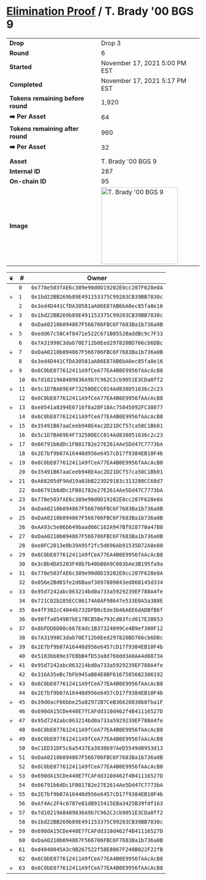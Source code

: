 # [Elimination Proof](./readme.md) / T. Brady &#039;00 BGS 9

|||
|---|---|
| **Drop** | Drop 3 |
| **Round** | 6 |
| **Started** | November 17, 2021 5:00 PM EST |
| **Completed** | November 17, 2021 5:17 PM EST |
| **Tokens remaining before round** | 1,920 |
| **➡️ Per Asset** | 64 |
| **Tokens remaining after round** | 960 |
| **➡️ Per Asset** | 32 |
| | |
| **Asset** | T. Brady &#039;00 BGS 9 |
| **Internal ID** | 287 |
| **On-chain ID** | 95 |
| **Image** | <img src="https://tcdn.blokpax.com/94d9199b-dc54-4e9b-95f6-d8808925fccb/a3f0de08e6caeb7d4a92717ad4a703485827db3cbdfbe8918269a82584a76008.jpg" height="200" alt="T. Brady &#039;00 BGS 9" /> |


| 💀 | # | Owner |
| --- | --- | --- |
|  | `0` | `0x778e503fAE6c389e90d0D19202E0cc207F628e0A` |
| 💀 | `1` | `0x1bd22BB269b89E491153375C99203CB39BB7830c` |
|  | `2` | `0x3ed4D441CfDA30581aA06E87AB6bA0ec85fa8e16` |
| 💀 | `3` | `0x1bd22BB269b89E491153375C99203CB39BB7830c` |
|  | `4` | `0xDaA0210b094867F566706FBC6F7683Ba1b736a0B` |
| 💀 | `5` | `0xedd67c58C4f8471e522C671B0552BaddBc9c7F33` |
|  | `6` | `0x7A31998C3dab70E712b0Eed297820BD766cb6DBc` |
| 💀 | `7` | `0xDaA0210b094867F566706FBC6F7683Ba1b736a0B` |
|  | `8` | `0x3ed4D441CfDA30581aA06E87AB6bA0ec85fa8e16` |
| 💀 | `9` | `0x6C0bE077612411A9fCeA77EA4B0E9956fAAcAcB8` |
|  | `10` | `0x7d10219A8489836A9b7C962C2cb9051E3CDa0ff2` |
| 💀 | `11` | `0x5c1D7BA69E4F73250DECC014Ad838051636c2c23` |
|  | `12` | `0x6C0bE077612411A9fCeA77EA4B0E9956fAAcAcB8` |
| 💀 | `13` | `0xe0541a8394E6716f6a28F18Ac75845092FC38077` |
|  | `14` | `0x6C0bE077612411A9fCeA77EA4B0E9956fAAcAcB8` |
| 💀 | `15` | `0x35491B67aaCeeb948E4ac2D21DCf57ca50C1Bb01` |
|  | `16` | `0x5c1D7BA69E4F73250DECC014Ad838051636c2c23` |
| 💀 | `17` | `0x66791b6dDc1FB01782e27E2614Ae5Dd47C7773bA` |
|  | `18` | `0x2E7bf9b07A16448d956e6457cD17f9384EB10F4b` |
| 💀 | `19` | `0x6C0bE077612411A9fCeA77EA4B0E9956fAAcAcB8` |
|  | `20` | `0x35491B67aaCeeb948E4ac2D21DCf57ca50C1Bb01` |
| 💀 | `21` | `0xA68205dF9Ad19a03bB223D29183c313280CC68d7` |
|  | `22` | `0x66791b6dDc1FB01782e27E2614Ae5Dd47C7773bA` |
| 💀 | `23` | `0x778e503fAE6c389e90d0D19202E0cc207F628e0A` |
|  | `24` | `0xDaA0210b094867F566706FBC6F7683Ba1b736a0B` |
| 💀 | `25` | `0xDaA0210b094867F566706FBC6F7683Ba1b736a0B` |
|  | `26` | `0xAA93c5e06b649baad66C162A947Bf928770a47B8` |
| 💀 | `27` | `0xDaA0210b094867F566706FBC6F7683Ba1b736a0B` |
|  | `28` | `0xe8FC2013e0b39A95f2fc5d696Ab91535D72A8e80` |
| 💀 | `29` | `0x6C0bE077612411A9fCeA77EA4B0E9956fAAcAcB8` |
|  | `30` | `0x3cBb4DA5203F48b7b40bB0A9C603bAe3B195fa9a` |
| 💀 | `31` | `0x778e503fAE6c389e90d0D19202E0cc207F628e0A` |
|  | `32` | `0x056e2Bd65fe2d6Baaf3097809843ed860145d334` |
| 💀 | `33` | `0x95d7242abc063214bd0a733a5929239EF788A4fe` |
|  | `34` | `0x721C02b285ECC86174A0AF98647e533E0A5a388E` |
| 💀 | `35` | `0x4fF302cC4044b732DFB0cEde3b46A6E6dADBfB6f` |
|  | `36` | `0x98ffa0549B7bE17BCB5Be793Cd03fcd017E38653` |
| 💀 | `37` | `0x8bFDD6D00c667E4dc1B37324099Ce4B9ef300F12` |
|  | `38` | `0x7A31998C3dab70E712b0Eed297820BD766cb6DBc` |
| 💀 | `39` | `0x2E7bf9b07A16448d956e6457cD17f9384EB10F4b` |
|  | `40` | `0x5183bb89e37EBbB4fD53a8d760dd3A0AA4d8873A` |
| 💀 | `41` | `0x95d7242abc063214bd0a733a5929239EF788A4fe` |
|  | `42` | `0x316A35eBc7bFb945aB84E8BF6167585602306192` |
| 💀 | `43` | `0x6C0bE077612411A9fCeA77EA4B0E9956fAAcAcB8` |
|  | `44` | `0x2E7bf9b07A16448d956e6457cD17f9384EB10F4b` |
| 💀 | `45` | `0x39d0acF66bbe25a82972B7CeB36620830b0fba1F` |
|  | `46` | `0x690dA15CDe440E7fCAFdd310d462f4B41116527D` |
| 💀 | `47` | `0x95d7242abc063214bd0a733a5929239EF788A4fe` |
|  | `48` | `0x6C0bE077612411A9fCeA77EA4B0E9956fAAcAcB8` |
| 💀 | `49` | `0x6C0bE077612411A9fCeA77EA4B0E9956fAAcAcB8` |
|  | `50` | `0xC1ED31DF5c6a5437Ea3830b97AeD5549d8953d13` |
| 💀 | `51` | `0xDaA0210b094867F566706FBC6F7683Ba1b736a0B` |
|  | `52` | `0x6C0bE077612411A9fCeA77EA4B0E9956fAAcAcB8` |
| 💀 | `53` | `0x690dA15CDe440E7fCAFdd310d462f4B41116527D` |
|  | `54` | `0x66791b6dDc1FB01782e27E2614Ae5Dd47C7773bA` |
| 💀 | `55` | `0x2E7bf9b07A16448d956e6457cD17f9384EB10F4b` |
|  | `56` | `0xAf4Ac2F4c6787e81dB915415EBa3425B39fdf163` |
| 💀 | `57` | `0x7d10219A8489836A9b7C962C2cb9051E3CDa0ff2` |
|  | `58` | `0x1bd22BB269b89E491153375C99203CB39BB7830c` |
| 💀 | `59` | `0x690dA15CDe440E7fCAFdd310d462f4B41116527D` |
|  | `60` | `0xDaA0210b094867F566706FBC6F7683Ba1b736a0B` |
| 💀 | `61` | `0xd4840045A3c9B267522f58E8067F240B022F22fB` |
|  | `62` | `0x6C0bE077612411A9fCeA77EA4B0E9956fAAcAcB8` |
| 💀 | `63` | `0x6C0bE077612411A9fCeA77EA4B0E9956fAAcAcB8` |
